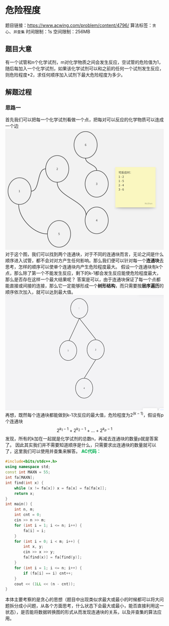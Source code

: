 # 危险程度
题目链接：<https://www.acwing.com/problem/content/4796/>
算法标签：`贪心`、`并查集`
时间限制：1s
空间限制：256MB
## 题目大意
有一个试管和n个化学试剂，m对化学物质之间会发生反应，空试管的危险值为1，随后每加入一个化学试剂，如果该化学试剂可以和之前的任何一个试剂发生反应，则危险程度*2，求任何顺序加入试剂下最大危险程度为多少。
## 解题过程
### 思路一
首先我们可以把每一个化学试剂看做一个点，把每对可以反应的化学物质可以连成一个边
![](./static/C_1.jpg)
对于这个图，我们可以找到两个连通块，对于不同的连通块而言，无论之间是什么顺序进入试管，都不会对对方产生任何影响。那么我们便可以针对每一个**连通块**去思考，怎样的顺序可以使单个连通块内产生危险程度最大。
假设一个连通块有k个点，那么除了第一个不能发生反应，剩下的k-1都会发生反应能使危险程度最大，那么是否存在这样一个最大结果呢？
答案是可以，由于连通块保证了每一个点都能直接或间接的连接，那么它一定能够形成一个**树形结构**，而只需要按**层序遍历**的顺序依次加入，就可以达到最大值。
![](./static/C_2.jpg)
再想，既然每个连通块都能做到k-1次反应的最大值，危险程度为$2^{(k-1)}$，假设有p个连通块
$$2^{k_1-1}+2^{k_2-1}+...+2^{k_p-1}$$
发现，所有的k加在一起就是化学试剂的总数n，再减去连通块的数量p就是答案了。
因此其实我们并不需要知道顺序是什么，只需要求出连通块的数量就可以了，这里我们可以使用并查集来解答。
<strong style="color:#00b050;">AC代码：</strong>

```cpp
#include<bits/stdc++.h>
using namespace std;
const int MAXN = 55;
int fa[MAXN];
int find(int x) {
	while (x != fa[x]) x = fa[x] = fa[fa[x]];
	return x;
}
int main() {
	int n, m;
	int cnt = 0;
	cin >> n >> m;
	for (int i = 1; i <= n; i++) {
		fa[i] = i;
	}
	for (int i = 0; i < m; i++) {
		int x, y;
		cin >> x >> y;
		fa[find(x)] = fa[find(y)];
	}
	for (int i = 1; i <= n; i++) {
		if (fa[i] == i) cnt++;
	}
	cout << (1LL << (n - cnt));
}
```

本体主要考察的是贪心的思想（题目中出现类似求最大或最小的时候都可以将大问题拆分成小问题，从各个方面思考，什么状态下会最大或最小，能否直接利用这一状态），是否能将数据转换图的形式从而发现连通块的关系，以及并查集的算法应用。